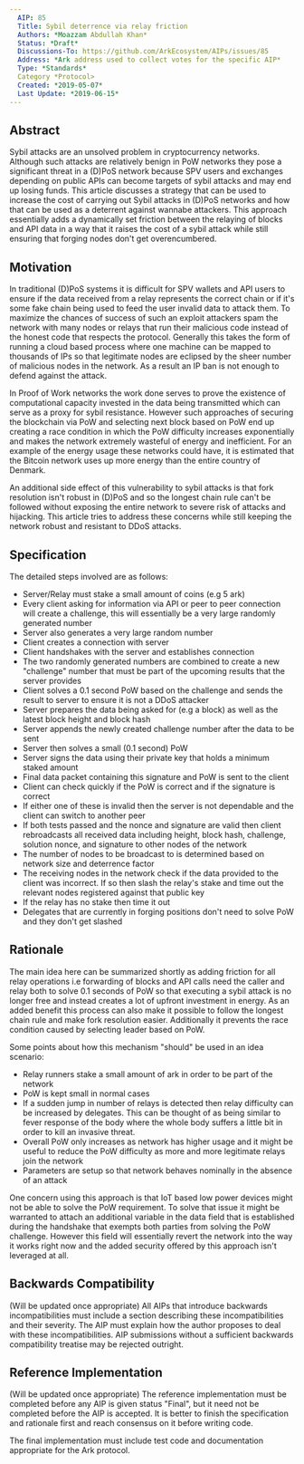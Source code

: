 ```yaml
---
  AIP: 85
  Title: Sybil deterrence via relay friction
  Authors: *Moazzam Abdullah Khan*
  Status: *Draft*
  Discussions-To: https://github.com/ArkEcosystem/AIPs/issues/85
  Address: *Ark address used to collect votes for the specific AIP*
  Type: *Standards*
  Category *Protocol>
  Created: *2019-05-07*
  Last Update: *2019-06-15*
--- 
```


## Abstract
Sybil attacks are an unsolved problem in cryptocurrency networks. Although such attacks are relatively benign in PoW networks they pose a significant threat in a (D)PoS network because SPV users and exchanges depending on public APIs can become targets of sybil attacks and may end up losing funds. This article discusses a strategy that can be used to increase the cost of carrying out Sybil attacks in (D)PoS networks and how that can be used as a deterrent against wannabe attackers. This approach essentially adds a dynamically set friction between the relaying of blocks and API data in a way that it raises the cost of a sybil attack while still ensuring that forging nodes don't get overencumbered.

## Motivation
In traditional (D)PoS systems it is difficult for SPV wallets and API users to ensure if the data received from a relay represents the correct chain or if it's some fake chain being used to feed the user invalid data to attack them. To maximize the chances of success of such an exploit attackers spam the network with many nodes or relays that run their malicious code instead of the honest code that respects the protocol. Generally this takes the form of running a cloud based process where one machine can be mapped to thousands of IPs so that legitimate nodes are eclipsed by the sheer number of malicious nodes in the network. As a result an IP ban is not enough to defend against the attack.

In Proof of Work networks the work done serves to prove the existence of computational capacity invested in the data being transmitted which can serve as a proxy for sybil resistance. However such approaches of securing the blockchain via PoW and selecting next block based on PoW end up creating a race condition in which the PoW difficulty increases exponentially and makes the network extremely wasteful of energy and inefficient. For an example of the energy usage these networks could have, it is estimated that the Bitcoin network uses up more energy than the entire country of Denmark.

An additional side effect of this vulnerability to sybil attacks is that fork resolution isn't robust in (D)PoS and so the longest chain rule can't be followed without exposing the entire network to severe risk of attacks and hijacking. This article tries to address these concerns while still keeping the network robust and resistant to DDoS attacks.

## Specification
The detailed steps involved are as follows:

* Server/Relay must stake a small amount of coins (e.g 5 ark)
* Every client asking for information via API or peer to peer connection will create a challenge, this will essentially be a very large randomly generated number
* Server also generates a very large random number
* Client creates a connection with server
* Client handshakes with the server and establishes connection
* The two randomly generated numbers are combined to create a new "challenge" number that must be part of the upcoming results that the server provides
* Client solves a 0.1 second PoW based on the challenge and sends the result to server to ensure it is not a DDoS attacker
* Server prepares the data being asked for (e.g a block) as well as the latest block height and block hash
* Server appends the newly created challenge number after the data to be sent
* Server then solves a small (0.1 second) PoW
* Server signs the data using their private key that holds a minimum staked amount
* Final data packet containing this signature and PoW is sent to the client
* Client can check quickly if the PoW is correct and if the signature is correct
* If either one of these is invalid then the server is not dependable and the client can switch to another peer
* If both tests passed and the nonce and signature are valid then client rebroadcasts all received data including height, block hash, challenge, solution nonce, and signature to other nodes of the network
* The number of nodes to be broadcast to is determined based on network size and deterrence factor
* The receiving nodes in the network check if the data provided to the client was incorrect. If so then slash the relay's stake and time out the relevant nodes registered against that public key
* If the relay has no stake then time it out
* Delegates that are currently in forging positions don't need to solve PoW and they don't get slashed

## Rationale
The main idea here can be summarized shortly as adding friction for all relay operations i.e forwarding of blocks and API calls need the caller and relay both to solve 0.1 seconds of PoW so that executing a sybil attack is no longer free and instead creates a lot of upfront investment in energy. As an added benefit this process can also make it possible to follow the longest chain rule and make fork resolution easier. Additionally it prevents the race condition caused by selecting leader based on PoW.

Some points about how this mechanism "should" be used in an idea scenario:
* Relay runners stake a small amount of ark in order to be part of the network
* PoW is kept small in normal cases
* If a sudden jump in number of relays is detected then relay difficulty can be increased by delegates. This can be thought of as being similar to fever response of the body where the whole body suffers a little bit in order to kill an invasive threat.
* Overall PoW only increases as network has higher usage and it might be useful to reduce the PoW difficulty as more and more legitimate relays join the network
* Parameters are setup so that network behaves nominally in the absence of an attack

One concern using this approach is that IoT based low power devices might not be able to solve the PoW requirement. To solve that issue it might be warranted to attach an additional variable in the data field that is established during the handshake that exempts both parties from solving the PoW challenge. However this field will essentially revert the network into the way it works right now and the added security offered by this approach isn't leveraged at all. 

## Backwards Compatibility
(Will be updated once appropriate)
All AIPs that introduce backwards incompatibilities must include a section describing these incompatibilities and their severity. The AIP must explain how the author proposes to deal with these incompatibilities. AIP submissions without a sufficient backwards compatibility treatise may be rejected outright.

## Reference Implementation
(Will be updated once appropriate)
The reference implementation must be completed before any AIP is given status "Final", but it need not be completed before the AIP is accepted. It is better to finish the specification and rationale first and reach consensus on it before writing code.

The final implementation must include test code and documentation appropriate for the Ark protocol.